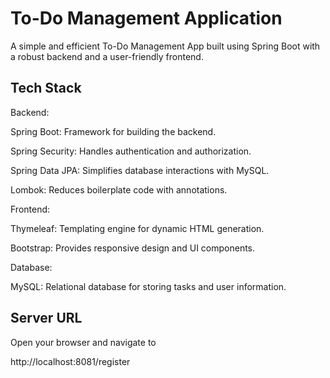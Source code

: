 
# To-Do Management Application


A simple and efficient To-Do Management App built using Spring Boot with a robust backend and a user-friendly frontend.

## Tech Stack
Backend:

Spring Boot: Framework for building the backend.

Spring Security: Handles authentication and authorization.

Spring Data JPA: Simplifies database interactions with MySQL.

Lombok: Reduces boilerplate code with annotations.

Frontend:

Thymeleaf: Templating engine for dynamic HTML generation.

Bootstrap: Provides responsive design and UI components.

Database:

MySQL: Relational database for storing tasks and user information.
## Server URL

Open your browser and navigate to 

http://localhost:8081/register
